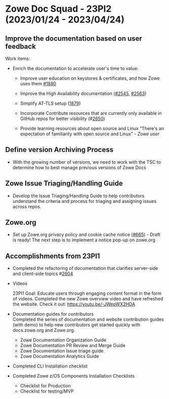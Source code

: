 # Zowe Doc Squad - 23PI2 (2023/01/24 - 2023/04/24)

## Improve the documentation based on user feedback

Work items: 

- Enrich the documentation to accelerate user's time to value:

  - Improve user education on keystores & certificates, and how Zowe uses them [#1880](https://github.com/zowe/community/issues/1880) 
    
  - Improve the High Availability documentation ([#2545](https://github.com/zowe/docs-site/issues/2545), [#2563](https://github.com/zowe/docs-site/issues/2563))

  - Simplify AT-TLS setup ([1879](https://github.com/zowe/community/issues/1879))

  - Incorporate Contribute resources that are currently only available in GitHub repos for better visibility (#[2650](https://github.com/zowe/docs-site/issues/2605))

  - Provide learning resources about open source and Linux 
    “There's an expectation of familiarity with open source and Linux”  - *Zowe user*
## Define version Archiving Process

* With the growing number of versions, we need to work with the TSC to determine how to best manage previous versions of Zowe Docs


## Zowe Issue Triaging/Handling Guide

* Develop the Issue Triaging/Handling Guide to help contributors understand the criteria and process for triaging and assigning issues across repos. 
## Zowe.org 

- Set up Zowe.org privacy policy and cookie cache notice ([#665](https://github.com/zowe/zowe.github.io/issues/665)) - Draft is ready! The next step is to implement a notice pop-up on zowe.org



## Accomplishments from 23PI1

* Completed the refactoring of documentation that clarifies server-side and client-side topics #[2604](https://github.com/zowe/docs-site/issues/2604)

* Videos

  23PI1 Goal: Educate users through engaging content format in the form of videos. Completed the new Zowe overview video and have refreshed the website. Check it out: https://youtu.be/-JWepWX2HDA

* Documentation guides for contributors  
 Completed the series of documentation and website contribution guides (with demo) to help new contributors get started quickly with docs.zowe.org and Zowe.org.
  - Zowe Documentation Organization Guide
  - Zowe Documentation PR Review and Merge Guide
  - Zowe Documentation Issue triage guide
  - Zowe Documentation Analytics Guide

* Completed CLI Installation checklist

* Completed Zowe z/OS Components Installation Checklists  
  * Checklist for Production
  * Checklist for testing/MVP

